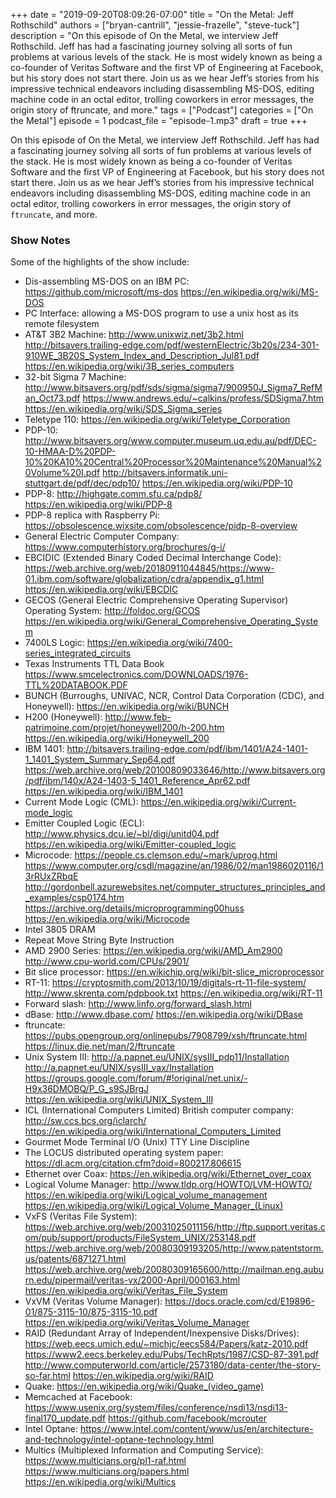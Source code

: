 +++
date = "2019-09-20T08:09:26-07:00"
title = "On the Metal: Jeff Rothschild"
authors = ["bryan-cantrill", "jessie-frazelle", "steve-tuck"]
description = "On this episode of On the Metal, we interview Jeff Rothschild. Jeff has had a fascinating journey solving all sorts of fun problems at various levels of the stack. He is most widely known as being a co-founder of Veritas Software and the first VP of Engineering at Facebook, but his story does not start there. Join us as we hear Jeff’s stories from his impressive technical endeavors including disassembling MS-DOS, editing machine code in an octal editor, trolling coworkers in error messages, the origin story of ftruncate, and more."
tags = ["Podcast"]
categories = ["On the Metal"]
episode = 1
podcast_file = "episode-1.mp3"
draft = true
+++

On this episode of On the Metal, we interview Jeff Rothschild. Jeff has had a 
fascinating journey solving all sorts of fun problems at various levels of the 
stack. He is most widely known as being a co-founder of Veritas Software and the first VP 
of Engineering at Facebook, but his story does not start there. Join us as we 
hear Jeff’s stories from his impressive technical endeavors including 
disassembling MS-DOS, editing machine code in an octal editor, trolling 
coworkers in error messages, the origin story of `ftruncate`, and more.

### Show Notes

Some of the highlights of the show include: 

- Dis-assembling MS-DOS on an IBM PC: https://github.com/microsoft/ms-dos https://en.wikipedia.org/wiki/MS-DOS
- PC Interface: allowing a MS-DOS program to use a unix host as its remote filesystem
- AT&T 3B2 Machine: http://www.unixwiz.net/3b2.html http://bitsavers.trailing-edge.com/pdf/westernElectric/3b20s/234-301-910WE_3B20S_System_Index_and_Description_Jul81.pdf https://en.wikipedia.org/wiki/3B_series_computers
- 32-bit Sigma 7 Machine: http://www.bitsavers.org/pdf/sds/sigma/sigma7/900950J_Sigma7_RefMan_Oct73.pdf https://www.andrews.edu/~calkins/profess/SDSigma7.htm https://en.wikipedia.org/wiki/SDS_Sigma_series 
- Teletype 110: https://en.wikipedia.org/wiki/Teletype_Corporation
- PDP-10: http://www.bitsavers.org/www.computer.museum.uq.edu.au/pdf/DEC-10-HMAA-D%20PDP-10%20KA10%20Central%20Processor%20Maintenance%20Manual%20Volume%20I.pdf http://bitsavers.informatik.uni-stuttgart.de/pdf/dec/pdp10/ https://en.wikipedia.org/wiki/PDP-10 
- PDP-8: http://highgate.comm.sfu.ca/pdp8/ https://en.wikipedia.org/wiki/PDP-8
- PDP-8 replica with Raspberry Pi: https://obsolescence.wixsite.com/obsolescence/pidp-8-overview
- General Electric Computer Company: https://www.computerhistory.org/brochures/g-i/
- EBCIDIC (Extended Binary Coded Decimal Interchange Code): https://web.archive.org/web/20180911044845/https://www-01.ibm.com/software/globalization/cdra/appendix_g1.html https://en.wikipedia.org/wiki/EBCDIC
- GECOS (General Electric Comprehensive Operating Supervisor) Operating System: http://foldoc.org/GCOS https://en.wikipedia.org/wiki/General_Comprehensive_Operating_System
- 7400LS Logic: https://en.wikipedia.org/wiki/7400-series_integrated_circuits
- Texas Instruments TTL Data Book https://www.smcelectronics.com/DOWNLOADS/1976-TTL%20DATABOOK.PDF
- BUNCH (Burroughs, UNIVAC, NCR, Control Data Corporation (CDC), and Honeywell): https://en.wikipedia.org/wiki/BUNCH
- H200 (Honeywell): http://www.feb-patrimoine.com/projet/honeywell200/h-200.htm  https://en.wikipedia.org/wiki/Honeywell_200
- IBM 1401: http://bitsavers.trailing-edge.com/pdf/ibm/1401/A24-1401-1_1401_System_Summary_Sep64.pdf https://web.archive.org/web/20100809033646/http://www.bitsavers.org/pdf/ibm/140x/A24-1403-5_1401_Reference_Apr62.pdf https://en.wikipedia.org/wiki/IBM_1401
- Current Mode Logic (CML): https://en.wikipedia.org/wiki/Current-mode_logic
- Emitter Coupled Logic (ECL): http://www.physics.dcu.ie/~bl/digi/unitd04.pdf https://en.wikipedia.org/wiki/Emitter-coupled_logic
- Microcode: https://people.cs.clemson.edu/~mark/uprog.html https://www.computer.org/csdl/magazine/an/1986/02/man1986020116/13rRUxZRbqE http://gordonbell.azurewebsites.net/computer_structures_principles_and_examples/csp0174.htm https://archive.org/details/microprogramming00huss  https://en.wikipedia.org/wiki/Microcode
- Intel 3805 DRAM
- Repeat Move String Byte Instruction
- AMD 2900 Series: https://en.wikipedia.org/wiki/AMD_Am2900 http://www.cpu-world.com/CPUs/2901/
- Bit slice processor: https://en.wikichip.org/wiki/bit-slice_microprocessor
- RT-11: https://cryptosmith.com/2013/10/19/digitals-rt-11-file-system/ http://www.skrenta.com/pdpbook.txt https://en.wikipedia.org/wiki/RT-11
- Forward slash: http://www.linfo.org/forward_slash.html
- dBase: http://www.dbase.com/ https://en.wikipedia.org/wiki/DBase
- ftruncate: https://pubs.opengroup.org/onlinepubs/7908799/xsh/ftruncate.html https://linux.die.net/man/2/ftruncate
- Unix System III: http://a.papnet.eu/UNIX/sysIII_pdp11/Installation http://a.papnet.eu/UNIX/sysIII_vax/Installation https://groups.google.com/forum/#!original/net.unix/-H9x36DMOBQ/P_G_s9SJBrgJ https://en.wikipedia.org/wiki/UNIX_System_III
- ICL (International Computers Limited) British computer company: http://sw.ccs.bcs.org/iclarch/ https://en.wikipedia.org/wiki/International_Computers_Limited
- Gourmet Mode Terminal I/O (Unix) TTY Line Discipline
- The LOCUS distributed operating system paper: https://dl.acm.org/citation.cfm?doid=800217.806615
- Ethernet over Coax: https://en.wikipedia.org/wiki/Ethernet_over_coax
- Logical Volume Manager: http://www.tldp.org/HOWTO/LVM-HOWTO/ https://en.wikipedia.org/wiki/Logical_volume_management https://en.wikipedia.org/wiki/Logical_Volume_Manager_(Linux)
- VxFS (Veritas File System): https://web.archive.org/web/20031025011156/http://ftp.support.veritas.com/pub/support/products/FileSystem_UNIX/253148.pdf https://web.archive.org/web/20080309193205/http://www.patentstorm.us/patents/6871271.html https://web.archive.org/web/20080309165600/http://mailman.eng.auburn.edu/pipermail/veritas-vx/2000-April/000163.html https://en.wikipedia.org/wiki/Veritas_File_System
- VxVM (Veritas Volume Manager): https://docs.oracle.com/cd/E19896-01/875-3115-10/875-3115-10.pdf https://en.wikipedia.org/wiki/Veritas_Volume_Manager
- RAID (Redundant Array of Independent/Inexpensive Disks/Drives): https://web.eecs.umich.edu/~michjc/eecs584/Papers/katz-2010.pdf https://www2.eecs.berkeley.edu/Pubs/TechRpts/1987/CSD-87-391.pdf http://www.computerworld.com/article/2573180/data-center/the-story-so-far.html https://en.wikipedia.org/wiki/RAID
- Quake: https://en.wikipedia.org/wiki/Quake_(video_game)
- Memcached at Facebook: https://www.usenix.org/system/files/conference/nsdi13/nsdi13-final170_update.pdf https://github.com/facebook/mcrouter 
- Intel Optane: https://www.intel.com/content/www/us/en/architecture-and-technology/intel-optane-technology.html 
- Multics (Multiplexed Information and Computing Service): https://www.multicians.org/pl1-raf.html https://www.multicians.org/papers.html https://en.wikipedia.org/wiki/Multics

